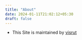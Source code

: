 ```yaml
---
title: "About"
date: 2024-01-11T21:02:12+05:30
draft: false
---
```


- This Site is maintained by [visrut](https://twitter.com/visrut06815925)
